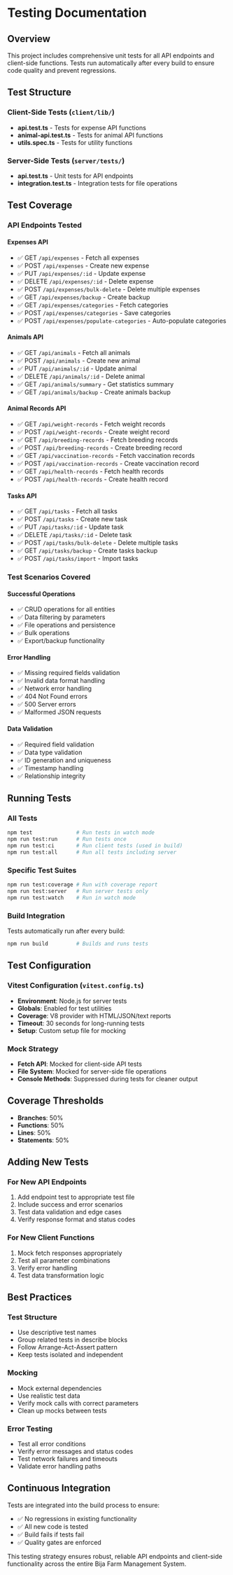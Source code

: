 # Testing Documentation

## Overview

This project includes comprehensive unit tests for all API endpoints and client-side functions. Tests run automatically after every build to ensure code quality and prevent regressions.

## Test Structure

### Client-Side Tests (`client/lib/`)
- **api.test.ts** - Tests for expense API functions
- **animal-api.test.ts** - Tests for animal API functions  
- **utils.spec.ts** - Tests for utility functions

### Server-Side Tests (`server/tests/`)
- **api.test.ts** - Unit tests for API endpoints
- **integration.test.ts** - Integration tests for file operations

## Test Coverage

### API Endpoints Tested

#### Expenses API
- ✅ GET `/api/expenses` - Fetch all expenses
- ✅ POST `/api/expenses` - Create new expense
- ✅ PUT `/api/expenses/:id` - Update expense
- ✅ DELETE `/api/expenses/:id` - Delete expense
- ✅ POST `/api/expenses/bulk-delete` - Delete multiple expenses
- ✅ GET `/api/expenses/backup` - Create backup
- ✅ GET `/api/expenses/categories` - Fetch categories
- ✅ POST `/api/expenses/categories` - Save categories
- ✅ POST `/api/expenses/populate-categories` - Auto-populate categories

#### Animals API
- ✅ GET `/api/animals` - Fetch all animals
- ✅ POST `/api/animals` - Create new animal
- ✅ PUT `/api/animals/:id` - Update animal
- ✅ DELETE `/api/animals/:id` - Delete animal
- ✅ GET `/api/animals/summary` - Get statistics summary
- ✅ GET `/api/animals/backup` - Create animals backup

#### Animal Records API
- ✅ GET `/api/weight-records` - Fetch weight records
- ✅ POST `/api/weight-records` - Create weight record
- ✅ GET `/api/breeding-records` - Fetch breeding records
- ✅ POST `/api/breeding-records` - Create breeding record
- ✅ GET `/api/vaccination-records` - Fetch vaccination records
- ✅ POST `/api/vaccination-records` - Create vaccination record
- ✅ GET `/api/health-records` - Fetch health records
- ✅ POST `/api/health-records` - Create health record

#### Tasks API
- ✅ GET `/api/tasks` - Fetch all tasks
- ✅ POST `/api/tasks` - Create new task
- ✅ PUT `/api/tasks/:id` - Update task
- ✅ DELETE `/api/tasks/:id` - Delete task
- ✅ POST `/api/tasks/bulk-delete` - Delete multiple tasks
- ✅ GET `/api/tasks/backup` - Create tasks backup
- ✅ POST `/api/tasks/import` - Import tasks

### Test Scenarios Covered

#### Successful Operations
- ✅ CRUD operations for all entities
- ✅ Data filtering by parameters
- ✅ File operations and persistence
- ✅ Bulk operations
- ✅ Export/backup functionality

#### Error Handling
- ✅ Missing required fields validation
- ✅ Invalid data format handling
- ✅ Network error handling
- ✅ 404 Not Found errors
- ✅ 500 Server errors
- ✅ Malformed JSON requests

#### Data Validation
- ✅ Required field validation
- ✅ Data type validation
- ✅ ID generation and uniqueness
- ✅ Timestamp handling
- ✅ Relationship integrity

## Running Tests

### All Tests
```bash
npm test              # Run tests in watch mode
npm run test:run      # Run tests once
npm run test:ci       # Run client tests (used in build)
npm run test:all      # Run all tests including server
```

### Specific Test Suites
```bash
npm run test:coverage # Run with coverage report
npm run test:server   # Run server tests only
npm run test:watch    # Run in watch mode
```

### Build Integration
Tests automatically run after every build:
```bash
npm run build         # Builds and runs tests
```

## Test Configuration

### Vitest Configuration (`vitest.config.ts`)
- **Environment**: Node.js for server tests
- **Globals**: Enabled for test utilities
- **Coverage**: V8 provider with HTML/JSON/text reports
- **Timeout**: 30 seconds for long-running tests
- **Setup**: Custom setup file for mocking

### Mock Strategy
- **Fetch API**: Mocked for client-side API tests
- **File System**: Mocked for server-side file operations
- **Console Methods**: Suppressed during tests for cleaner output

## Coverage Thresholds

- **Branches**: 50%
- **Functions**: 50%
- **Lines**: 50%
- **Statements**: 50%

## Adding New Tests

### For New API Endpoints
1. Add endpoint test to appropriate test file
2. Include success and error scenarios
3. Test data validation and edge cases
4. Verify response format and status codes

### For New Client Functions
1. Mock fetch responses appropriately
2. Test all parameter combinations
3. Verify error handling
4. Test data transformation logic

## Best Practices

### Test Structure
- Use descriptive test names
- Group related tests in describe blocks
- Follow Arrange-Act-Assert pattern
- Keep tests isolated and independent

### Mocking
- Mock external dependencies
- Use realistic test data
- Verify mock calls with correct parameters
- Clean up mocks between tests

### Error Testing
- Test all error conditions
- Verify error messages and status codes
- Test network failures and timeouts
- Validate error handling paths

## Continuous Integration

Tests are integrated into the build process to ensure:
- ✅ No regressions in existing functionality
- ✅ All new code is tested
- ✅ Build fails if tests fail
- ✅ Quality gates are enforced

This testing strategy ensures robust, reliable API endpoints and client-side functionality across the entire Bija Farm Management System.

